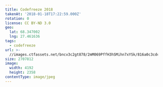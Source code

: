 ```yaml
---
title: Codefreeze 2018
takenAt: '2018-01-18T17:22:59.000Z'
rotation: 0
license: CC BY-ND 3.0
geo:
  lat: 68.347002
  lng: 27.461636
tags:
  - codefreeze
url: >-
  //images.ctfassets.net/bncv3c2gt878/2mM069PffH3hSMihn7xYSk/816a0c3cdc3eea07ae0ddbcfb95e633d/codefreeze-2018_28023206819_o
size: 2707812
image:
  width: 4192
  height: 2358
contentType: image/jpeg
---
```


